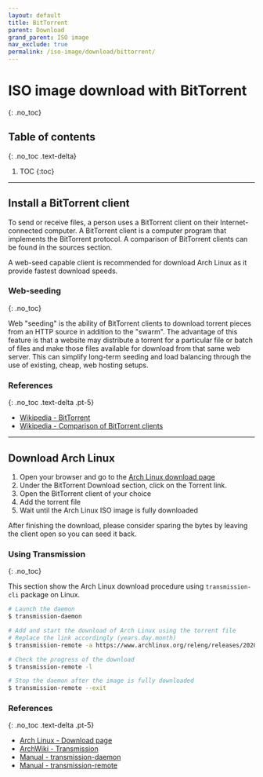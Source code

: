 ```yaml
---
layout: default
title: BitTorrent
parent: Download
grand_parent: ISO image
nav_exclude: true
permalink: /iso-image/download/bittorrent/
---
```


# ISO image download with BitTorrent
{: .no_toc}

## Table of contents
{: .no_toc .text-delta}

1. TOC
{:toc}

---

## Install a BitTorrent client

To send or receive files, a person uses a BitTorrent client on their Internet-connected computer. A BitTorrent client is a computer program that implements the BitTorrent protocol. A comparison of BitTorrent clients can be found in the sources section.

A web-seed capable client is recommended for download Arch Linux as it provide fastest download speeds.

### Web-seeding
{: .no_toc}

Web  "seeding" is the ability of BitTorrent clients to download torrent pieces from an HTTP source in addition to the  "swarm". The advantage of this feature is that a website may distribute a torrent for a particular file or batch of files and make those files available for download from that same web server. This can simplify  long-term seeding and load balancing through the use of existing, cheap, web hosting setups.

### References
{: .no_toc .text-delta .pt-5}

- [Wikipedia - BitTorrent](https://en.wikipedia.org/wiki/BitTorrent)
- [Wikipedia - Comparison of BitTorrent clients](https://en.wikipedia.org/wiki/Comparison_of_BitTorrent_clients)

---

## Download Arch Linux

1. Open your browser and go to the [Arch Linux download page](https://www.archlinux.org/download/)
1. Under the BitTorrent Download section, click on the Torrent link.
1. Open the BitTorrent client of your choice
1. Add the torrent file
1. Wait until the Arch Linux ISO image is fully downloaded

After finishing the download, please consider sparing the bytes by leaving the client open so you can seed it back.

### Using Transmission
{: .no_toc}

This section show the Arch Linux download procedure using `transmission-cli` package on Linux.

```bash
# Launch the daemon
$ transmission-daemon

# Add and start the download of Arch Linux using the torrent file
# Replace the link accordingly (years.day.month)
$ transmission-remote -a https://www.archlinux.org/releng/releases/2020.01.01/torrent/

# Check the progress of the download
$ transmission-remote -l

# Stop the daemon after the image is fully downloaded
$ transmission-remote --exit
```

### References
{: .no_toc .text-delta .pt-5}

- [Arch Linux - Download page](https://www.archlinux.org/download/)
- [ArchWiki - Transmission](https://wiki.archlinux.org/index.php/Transmission)
- [Manual - transmission-daemon](https://jlk.fjfi.cvut.cz/arch/manpages/man/extra/transmission-cli/transmission-daemon.1.en)
- [Manual - transmission-remote](https://jlk.fjfi.cvut.cz/arch/manpages/man/extra/transmission-cli/transmission-remote.1.en)
